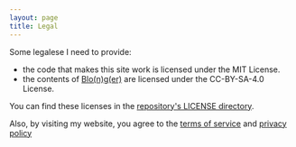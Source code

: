 ```yaml
---
layout: page
title: Legal
---
```


Some legalese I need to provide:
- the code that makes this site work is licensed under the MIT License.
- the contents of [Blo(n)g(er)](/blonger/) are licensed under the CC-BY-SA-4.0 License.

You can find these licenses in the [repository's LICENSE directory](https://github.com/sladewatkins/website/blob/master/LICENSEdirectory.md).

Also, by visiting my website, you agree to the [terms of service](/legal/terms-of-service/) and [privacy policy](/legal/privacy-policy/)